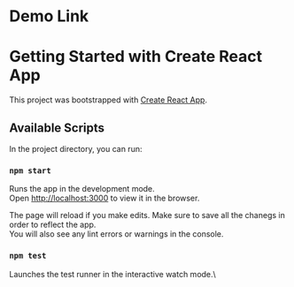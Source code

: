 # Demo Link



# Getting Started with Create React App

This project was bootstrapped with [Create React App](https://github.com/facebook/create-react-app).

## Available Scripts

In the project directory, you can run:

### `npm start`

Runs the app in the development mode.\
Open [http://localhost:3000](http://localhost:3000) to view it in the browser.

The page will reload if you make edits. Make sure to save all the chanegs in order to reflect the app. \
You will also see any lint errors or warnings in the console.

### `npm test`

Launches the test runner in the interactive watch mode.\

